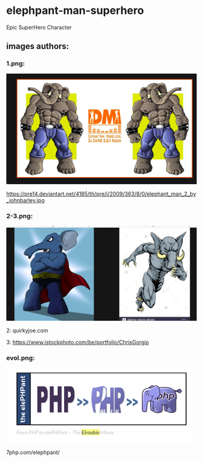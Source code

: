# elephpant-man-superhero
Epic SuperHero Character

## images authors: 

### 1.png: 

![alt text](https://github.com/Nolwennig/elephpant-man-superhero/blob/master/1.png)

https://pre14.deviantart.net/4185/th/pre/i/2009/363/8/0/elephant_man_2_by_johnbarley.jpg

### 2-3.png: 

![alt text](https://github.com/Nolwennig/elephpant-man-superhero/blob/master/2-3.png)

2: quirkyjoe.com

3: https://www.istockphoto.com/be/portfolio/ChrisGorgio

### evol.png: 

![alt text](https://github.com/Nolwennig/elephpant-man-superhero/blob/master/evol.png)

7php.com/elephpant/
